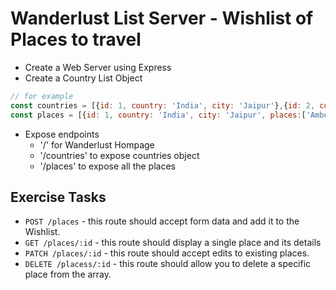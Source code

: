 # Wanderlust List Server - Wishlist of Places to travel
- Create a Web Server using Express
- Create a Country List Object   
``` javascript 
// for example
const countries = [{id: 1, country: 'India', city: 'Jaipur'},{id: 2, country: 'Costa Rica', city: 'San Jose'}]
const places = [{id: 1, country: 'India', city: 'Jaipur', places:['Amber Fort', 'City Palace']},{id: 2, country: 'Costa Rica', city: 'San Jose', places:['Arenal Volcano']}]
```
- Expose endpoints
  - '/' for Wanderlust Hompage
  - '/countries' to expose countries object
  - '/places' to expose all the places
  
## Exercise Tasks
- `POST /places` - this route should accept form data and add it to the Wishlist.
- `GET /places/:id` - this route should display a single place and its details
- `PATCH /places/:id` - this route should accept edits to existing places.
- `DELETE /placess/:id` - this route should allow you to delete a specific place from the array.
